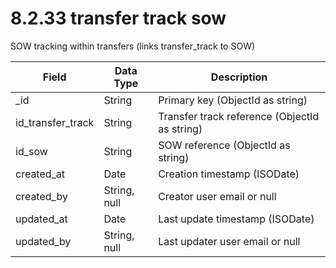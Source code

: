 # 8.2.33 transfer track sow

SOW tracking within transfers (links transfer_track to SOW)

| Field | Data Type | Description |
|-------|-----------|-------------|
| _id | String | Primary key (ObjectId as string) |
| id_transfer_track | String | Transfer track reference (ObjectId as string) |
| id_sow | String | SOW reference (ObjectId as string) |
| created_at | Date | Creation timestamp (ISODate) |
| created_by | String, null | Creator user email or null |
| updated_at | Date | Last update timestamp (ISODate) |
| updated_by | String, null | Last updater user email or null |
